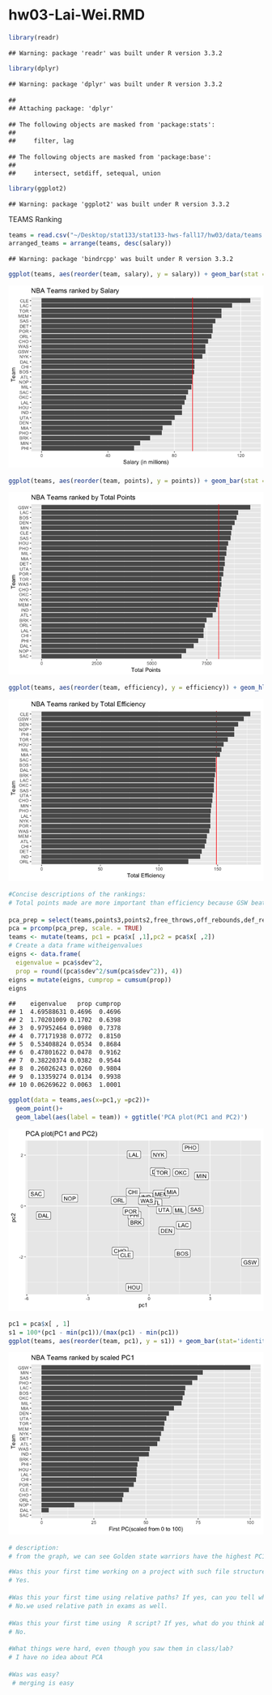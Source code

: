 hw03-Lai-Wei.RMD
================

``` r
library(readr)   
```

    ## Warning: package 'readr' was built under R version 3.3.2

``` r
library(dplyr)   
```

    ## Warning: package 'dplyr' was built under R version 3.3.2

    ## 
    ## Attaching package: 'dplyr'

    ## The following objects are masked from 'package:stats':
    ## 
    ##     filter, lag

    ## The following objects are masked from 'package:base':
    ## 
    ##     intersect, setdiff, setequal, union

``` r
library(ggplot2) 
```

    ## Warning: package 'ggplot2' was built under R version 3.3.2

TEAMS Ranking

``` r
teams = read.csv("~/Desktop/stat133/stat133-hws-fall17/hw03/data/teams.csv")
arranged_teams = arrange(teams, desc(salary))
```

    ## Warning: package 'bindrcpp' was built under R version 3.3.2

``` r
ggplot(teams, aes(reorder(team, salary), y = salary)) + geom_bar(stat = 'identity') + coord_flip() + geom_hline(yintercept= mean(teams$salary), color = 'red') + ggtitle('NBA Teams ranked by Salary') + xlab('Team') + ylab("Salary (in millions)")
```

![](hw03-Lai-Wei_files/figure-markdown_github-ascii_identifiers/unnamed-chunk-2-1.png)

``` r
ggplot(teams, aes(reorder(team, points), y = points)) + geom_bar(stat = 'identity') + coord_flip() + geom_hline(yintercept= mean(teams$points), color = 'red') + ggtitle('NBA Teams ranked by Total Points') + xlab('Team') + ylab("Total Points")
```

![](hw03-Lai-Wei_files/figure-markdown_github-ascii_identifiers/unnamed-chunk-2-2.png)

``` r
ggplot(teams, aes(reorder(team, efficiency), y = efficiency)) + geom_hline(yintercept= mean(teams$efficiency), color = 'red') + geom_bar(stat = 'identity') + coord_flip()+ ggtitle('NBA Teams ranked by Total Efficiency') + xlab('Team') + ylab("Total Efficiency")
```

![](hw03-Lai-Wei_files/figure-markdown_github-ascii_identifiers/unnamed-chunk-2-3.png)

``` r
#Concise descriptions of the rankings:
# Total points made are more important than efficiency because GSW beats CLE in final.

pca_prep = select(teams,points3,points2,free_throws,off_rebounds,def_rebounds, assists, steals, blocks, turnovers, fouls)
pca = prcomp(pca_prep, scale. = TRUE)
teams <- mutate(teams, pc1 = pca$x[ ,1],pc2 = pca$x[ ,2])
# Create a data frame witheigenvalues
eigns <- data.frame(
  eigenvalue = pca$sdev^2,
  prop = round((pca$sdev^2/sum(pca$sdev^2)), 4))
eigns = mutate(eigns, cumprop = cumsum(prop))
eigns
```

    ##    eigenvalue   prop cumprop
    ## 1  4.69588631 0.4696  0.4696
    ## 2  1.70201009 0.1702  0.6398
    ## 3  0.97952464 0.0980  0.7378
    ## 4  0.77171938 0.0772  0.8150
    ## 5  0.53408824 0.0534  0.8684
    ## 6  0.47801622 0.0478  0.9162
    ## 7  0.38220374 0.0382  0.9544
    ## 8  0.26026243 0.0260  0.9804
    ## 9  0.13359274 0.0134  0.9938
    ## 10 0.06269622 0.0063  1.0001

``` r
ggplot(data = teams,aes(x=pc1,y =pc2))+
  geom_point()+
  geom_label(aes(label = team)) + ggtitle('PCA plot(PC1 and PC2)')
```

![](hw03-Lai-Wei_files/figure-markdown_github-ascii_identifiers/unnamed-chunk-2-4.png)

``` r
pc1 = pca$x[ , 1]
s1 = 100*(pc1 - min(pc1))/(max(pc1) - min(pc1)) 
ggplot(teams, aes(reorder(team, pc1), y = s1)) + geom_bar(stat='identity') + coord_flip()  + ggtitle('NBA Teams ranked by scaled PC1') + xlab('Team') + ylab("First PC(scaled from 0 to 100)")
```

![](hw03-Lai-Wei_files/figure-markdown_github-ascii_identifiers/unnamed-chunk-2-5.png)

``` r
# description:
# from the graph, we can see Golden state warriors have the highest PC1. No wonder they're the champion.
```

``` r
#Was this your first time working on a project with such file structure? If yes, how do you feel about it?
# Yes.

#Was this your first time using relative paths? If yes, can you tell why they are important for reproducibility purposes?
# No.we used relative path in exams as well.

#Was this your first time using  R script? If yes, what do you think about just writing code?
# No.

#What things were hard, even though you saw them in class/lab?
# I have no idea about PCA

#Was was easy?
 # merging is easy
```
